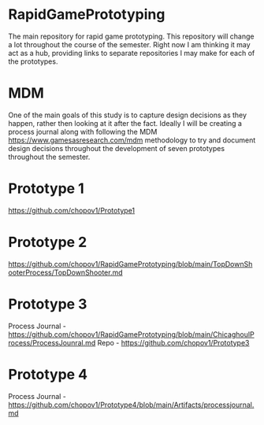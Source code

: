 # RapidGamePrototyping
The main repository for rapid game prototyping. This repository will change a lot throughout the course of the semester. Right now I am thinking it may act as a hub, providing links to separate repositories I may make for each of the prototypes.


# MDM
One of the main goals of this study is to capture design decisions as they happen, rather then looking at it after the fact. Ideally I will be creating a process journal along with following the MDM https://www.gamesasresearch.com/mdm methodology to try and document design decisions throughout the development of seven prototypes throughout the semester.

# Prototype 1
https://github.com/chopov1/Prototype1

# Prototype 2
https://github.com/chopov1/RapidGamePrototyping/blob/main/TopDownShooterProcess/TopDownShooter.md

# Prototype 3
Process Journal - https://github.com/chopov1/RapidGamePrototyping/blob/main/ChicaghoulProcess/ProcessJounral.md
Repo - https://github.com/chopov1/Prototype3

# Prototype 4
Process Journal - https://github.com/chopov1/Prototype4/blob/main/Artifacts/processjournal.md
